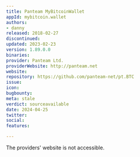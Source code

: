 ```yaml
---
title: Panteam MyBitcoinWallet
appId: mybitcoin.wallet
authors:
- danny
released: 2018-02-27
discontinued: 
updated: 2023-02-23
version: 1.89.0.0
binaries: 
provider: Panteam Ltd.
providerWebsite: http://panteam.net
website: 
repository: https://github.com/panteam-net/pt.BTC
issue: 
icon: 
bugbounty: 
meta: stale
verdict: sourceavailable
date: 2024-04-25
twitter: 
social: 
features: 

---
```


The providers' website is not accessible.
